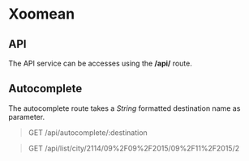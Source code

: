 # Xoomean

## API

The API service can be accesses using the **/api/** route.

## Autocomplete

The autocomplete route takes a *String* formatted destination name as parameter.

 > GET /api/autocomplete/:destination

 > GET /api/list/city/2114/09%2F09%2F2015/09%2F11%2F2015/2
